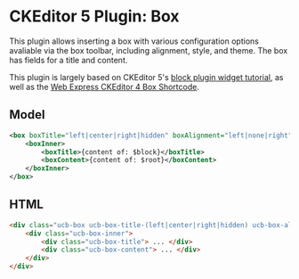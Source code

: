 # CKEditor 5 Plugin: Box

This plugin allows inserting a box with various configuration options avaliable via the box toolbar, including alignment, style, and theme. The box has fields for a title and content.

This plugin is largely based on CKEditor 5's [block plugin widget tutorial](https://ckeditor.com/docs/ckeditor5/latest/framework/guides/tutorials/implementing-a-block-widget.html), as well as the [Web Express CKEditor 4 Box Shortcode](https://www.colorado.edu/demos/web-express/web-express-core/content-styling/shortcodes/box-shortcode).

## Model
```xml
<box boxTitle="left|center|right|hidden" boxAlignment="left|none|right" boxStyle="fill|outline|none" boxTheme="black|darkgray|lightgray|white">
	<boxInner>
		<boxTitle>{content of: $block}</boxTitle>
		<boxContent>{content of: $root}</boxContent>
	</boxInner>
</box>
```

## HTML
```html
<div class="ucb-box ucb-box-title-(left|center|right|hidden) ucb-box-alignment-(left|none|right) ucb-box-style-(fill|outline|none) ucb-box-theme-(black|darkgray|lightgray|white)">
	<div class="ucb-box-inner">
		<div class="ucb-box-title"> ... </div>
		<div class="ucb-box-content"> ... </div>
	</div>
</div>
```
